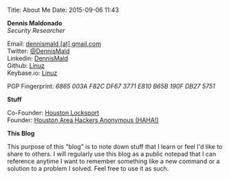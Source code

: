 Title: About Me
Date: 2015-09-06 11:43

**Dennis Maldonado**  
*Security Researcher*

Email: <a href="mailto://">dennismald [at] gmail.com</a>  
Twitter: [@DennisMald](https://twitter.com/dennismald)  
Linkedin: [DennisMald](https://www.linkedin.com/in/dennismald)  
Github: [Linuz](https://github.com/linuz)  
Keybase.io: [Linuz](https://keybase.io/linuz)  

PGP Fingerprint: *6865 003A F82C DF67 3771  E810 B65B 190F DB27 5751*

**Stuff**  

Co-Founder: [Houston Locksport](http://houstonlocksport.com)  
Founder: [Houston Area Hackers Anonymous (HAHA!)](http://houstonhackers.org)  


**This Blog**

This purpose of this "blog" is to note down stuff that I learn or feel I'd like to share to others. I will regularly use this blog as a public notepad that I can reference anytime I want to remember something like a new command or a solution to a problem I solved. Feel free to use it as such.

